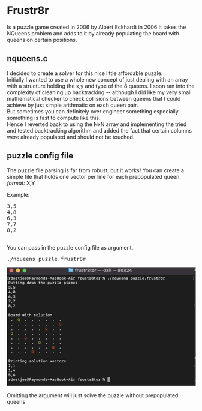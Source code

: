 # Frustr8r

Is a puzzle game created in 2006 by Albert Eckhardt in 2006
It takes the NQueens problem and adds to it by already populating the board with
queens on certain positions.

## nqueens.c

I decided to create a solver for this nice little affordable puzzle.<br/>
Initially I wanted to use a whole new concept of just dealing with an array with a structure holding the x,y and type of the 8 queens. I soon ran into the complexity of cleaning up backtracking -- although I did like my very small mathematical checker
to check collisions between queens that I could achieve by just simple arithmatic on each queen pair.<br/>
But sometimes you can definitely over engineer something especially something is fast to compute like this.<br/>
Hence I reverted back to using the NxN array and implementing the tried and tested backtracking algorithm and added the fact that certain columns were already populated and should not be touched.

## puzzle config file

The puzzle file parsing is far from robust, but it works!
You can create a simple file that holds one vector per line for each prepopulated queen.<br/>
*format:*
X,Y</br>

Example:
<pre>
3,5
4,8
6,3
7,7
8,2

</pre>

You can pass in the puzzle config file as argument.<br/>

<pre>
./nqueens puzzle.frustr8r
</pre>

![Alt text](./ss.png?raw=true "Screenshot")

Omitting the argument will just solve the puzzle without prepopulated queens